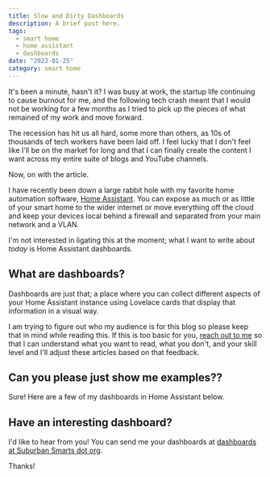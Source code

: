 ```yaml
---
title: Slow and Dirty Dashboards
description: A brief post here.
tags:
  - smart home
  - home assistant
  - dashboards
date: "2023-01-25"
category: smart home
---
```


It's been a minute, hasn't it? I was busy at work, the startup life continuing to cause burnout for me, and the following tech crash meant that I would not be working for a few months as I tried to pick up the pieces of what remained of my work and move forward.

The recession has hit us all hard, some more than others, as 10s of thousands of tech workers have been laid off. I feel lucky that I don't feel like I'll be on the market for long and that I can finally create the content I want across my entire suite of blogs and YouTube channels.

Now, on with the article.

I have recently been down a large rabbit hole with my favorite home automation software, [Home Assistant](https://home-assistant.io). You can expose as much or as little of your smart home to the wider internet or move everything off the cloud and keep your devices local behind a firewall and separated from your main network and a VLAN.

I'm not interested in ligating this at the moment; what I want to write about _today_ is Home Assistant dashboards.

## What are dashboards?
Dashboards are just that; a place where you can collect different aspects of your Home Assistant instance using Lovelace cards that display that information in a visual way.

I am trying to figure out who my audience is for this blog so please keep that in mind while reading this. If this is too basic for you, <a href="mailto:contact@suburbansmarts.org">reach out to me</a> so that I can understand what you want to read, what you don't, and your skill level and I'll adjust these articles based on that feedback.

## Can you please just show me examples??

Sure! Here are a few of my dashboards in Home Assistant below.


## Have an interesting dashboard?

I'd like to hear from you! You can send me your dashboards at <a href="mailto:dashboards@suburbansmarts.org">dashboards at Suburban Smarts dot org</a>.

Thanks!